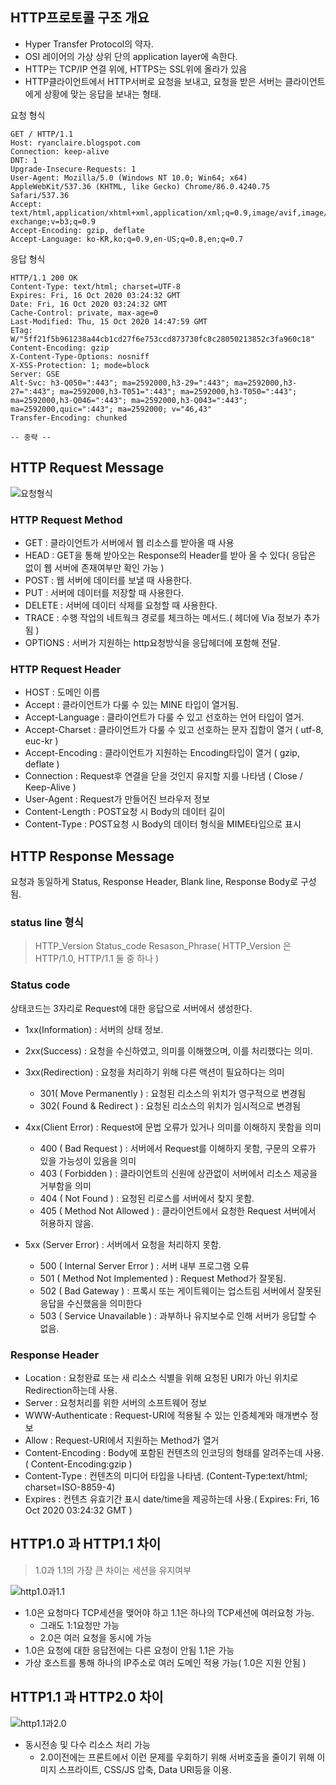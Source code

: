 ## HTTP프로토콜 구조 개요

- Hyper Transfer Protocol의 약자.
- OSI 레이어의 가상 상위 단의 application layer에 속한다.
- HTTP는 TCP/IP 연결 위에, HTTPS는 SSL위에 올라가 있음
- HTTP클라이언트에서 HTTP서버로 요청을 보내고, 요청을 받은 서버는 클라이언트에게 상황에 맞는 응답을 보내는 형태.

요청 형식

```text
GET / HTTP/1.1
Host: ryanclaire.blogspot.com
Connection: keep-alive
DNT: 1
Upgrade-Insecure-Requests: 1
User-Agent: Mozilla/5.0 (Windows NT 10.0; Win64; x64) AppleWebKit/537.36 (KHTML, like Gecko) Chrome/86.0.4240.75 Safari/537.36
Accept: text/html,application/xhtml+xml,application/xml;q=0.9,image/avif,image/webp,image/apng,*/*;q=0.8,application/signed-exchange;v=b3;q=0.9
Accept-Encoding: gzip, deflate
Accept-Language: ko-KR,ko;q=0.9,en-US;q=0.8,en;q=0.7
```

응답 형식

```text
HTTP/1.1 200 OK
Content-Type: text/html; charset=UTF-8
Expires: Fri, 16 Oct 2020 03:24:32 GMT
Date: Fri, 16 Oct 2020 03:24:32 GMT
Cache-Control: private, max-age=0
Last-Modified: Thu, 15 Oct 2020 14:47:59 GMT
ETag: W/"5ff21f5b961238a44cb1cd27f6e753ccd873730fc8c28050213852c3fa960c18"
Content-Encoding: gzip
X-Content-Type-Options: nosniff
X-XSS-Protection: 1; mode=block
Server: GSE
Alt-Svc: h3-Q050=":443"; ma=2592000,h3-29=":443"; ma=2592000,h3-27=":443"; ma=2592000,h3-T051=":443"; ma=2592000,h3-T050=":443"; ma=2592000,h3-Q046=":443"; ma=2592000,h3-Q043=":443"; ma=2592000,quic=":443"; ma=2592000; v="46,43"
Transfer-Encoding: chunked

-- 중략 --
```

## HTTP Request Message

![요청형식](./images/request_message.png)

### HTTP Request Method

- GET : 클라이언트가 서버에서 웹 리소스를 받아올 때 사용
- HEAD : GET을 통해 받아오는 Response의 Header를 받아 올 수 있다( 응답은 없이 웹 서버에 존재여부만 확인 가능 )
- POST : 웹 서버에 데이터를 보낼 때 사용한다.
- PUT : 서버에 데이터를 저장할 때 사용한다.
- DELETE : 서버에 데이터 삭제를 요청할 때 사용한다.
- TRACE : 수행 작업의 네트웍크 경로를 체크하는 메서드.( 헤더에 Via 정보가 추가됨 )
- OPTIONS : 서버가 지원하는 http요청방식을 응답헤더에 포함해 전달.

### HTTP Request Header

- HOST : 도메인 이름
- Accept : 클라이언트가 다룰 수 있는 MINE 타입이 열거됨.
- Accept-Language : 클라이언트가 다룰 수 있고 선호하는 언어 타입이 열거.
- Accept-Charset : 클라이언트가 다룰 수 있고 선호하는 문자 집합이 열거 ( utf-8, euc-kr )
- Accept-Encoding : 클라이언트가 지원하는 Encoding타입이 열거 ( gzip, deflate )
- Connection : Request후 연결을 닫을 것인지 유지할 지를 나타냄 ( Close / Keep-Alive )
- User-Agent : Request가 만들어진 브라우저 정보
- Content-Length : POST요청 시 Body의 데이터 길이
- Content-Type : POST요청 시 Body의 데이터 형식을 MIME타입으로 표시

## HTTP Response Message

요청과 동일하게 Status, Response Header, Blank line, Response Body로 구성됨.

### status line 형식

> HTTP_Version Status_code Resason_Phrase( HTTP_Version 은 HTTP/1.0, HTTP/1.1 둘 중 하나 )

### Status code

상태코드는 3자리로 Request에 대한 응답으로 서버에서 생성한다.

- 1xx(Information) : 서버의 상태 정보.
- 2xx(Success) : 요청을 수신하였고, 의미를 이해했으며, 이를 처리했다는 의미.
- 3xx(Redirection) : 요청을 처리하기 위해 다른 액션이 필요하다는 의미

  - 301( Move Permanently ) : 요청된 리소스의 위치가 영구적으로 변경됨
  - 302( Found & Redirect ) : 요청된 리소스의 위치가 임시적으로 변경됨

- 4xx(Client Error) : Request에 문법 오류가 있거나 의미를 이해하지 못함을 의미

  - 400 ( Bad Request ) : 서버에서 Request를 이해하지 못함, 구문의 오류가 있을 가능성이 있음을 의미
  - 403 ( Forbidden ) : 클라이언트의 신원에 상관없이 서버에서 리소스 제공을 거부함을 의미
  - 404 ( Not Found ) : 요청된 리로스를 서버에서 찾지 못함.
  - 405 ( Method Not Allowed ) : 클라이언트에서 요청한 Request 서버에서 허용하지 않음.

- 5xx (Server Error) : 서버에서 요청을 처리하지 못함.
  - 500 ( Internal Server Error ) : 서버 내부 프로그램 오류
  - 501 ( Method Not Implemented ) : Request Method가 잘못됨.
  - 502 ( Bad Gateway ) : 프록시 또는 게이트웨이는 업스트림 서버에서 잘못된 응답을 수신했음을 의미한다
  - 503 ( Service Unavailable ) : 과부하나 유지보수로 인해 서버가 응답할 수 없음.

### Response Header

- Location : 요청완료 또는 새 리소스 식별을 위해 요청된 URI가 아닌 위치로 Redirection하는데 사용.
- Server : 요청처리를 위한 서버의 소프트웨어 정보
- WWW-Authenticate : Request-URI에 적용될 수 있는 인증체계와 매개변수 정보
- Allow : Request-URI에서 지원하는 Method가 열거
- Content-Encoding : Body에 포함된 컨텐츠의 인코딩의 형태를 알려주는데 사용.( Content-Encoding:gzip )
- Content-Type : 컨텐츠의 미디어 타입을 나타냄. (Content-Type:text/html; charset=ISO-8859-4)
- Expires : 컨텐츠 유효기간 표시 date/time을 제공하는데 사용.( Expires: Fri, 16 Oct 2020 03:24:32 GMT )

## HTTP1.0 과 HTTP1.1 차이

> 1.0과 1.1의 가장 큰 차이는 세션을 유지여부

![http1.0과1.1](images/http1.0_1.1.png)

- 1.0은 요청마다 TCP세션을 맺어야 하고 1.1은 하나의 TCP세션에 여러요청 가능.
  - 그래도 1:1요청만 가능
  - 2.0은 여러 요청을 동시에 가능
- 1.0은 요청에 대한 응답전에는 다른 요청이 안됨 1.1은 가능
- 가상 호스트를 통해 하나의 IP주소로 여러 도메인 적용 가능( 1.0은 지원 안됨 )

## HTTP1.1 과 HTTP2.0 차이

![http1.1과2.0](images/http1.1_2.0.png)

- 동시전송 및 다수 리소스 처리 가능
  - 2.0이전에는 프론트에서 이런 문제를 우회하기 위해 서버호출을 줄이기 위해 이미지 스프라이트, CSS/JS 압축, Data URI등을 이용.
